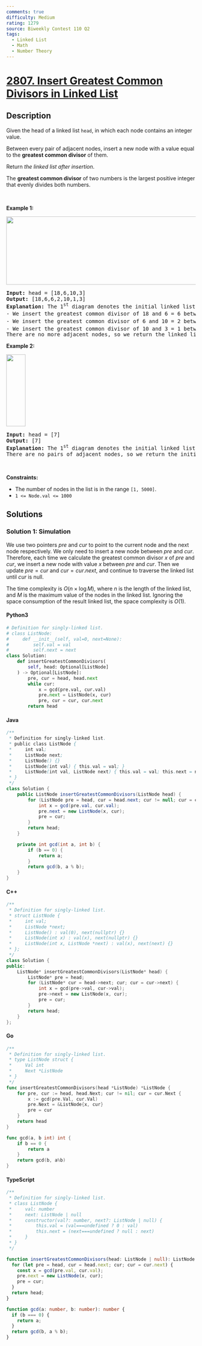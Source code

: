 ```yaml
---
comments: true
difficulty: Medium
rating: 1279
source: Biweekly Contest 110 Q2
tags:
  - Linked List
  - Math
  - Number Theory
---
```


<!-- problem:start -->

# [2807. Insert Greatest Common Divisors in Linked List](https://leetcode.com/problems/insert-greatest-common-divisors-in-linked-list)


## Description

<!-- description:start -->

<p>Given the head of a linked list <code>head</code>, in which each node contains an integer value.</p>

<p>Between every pair of adjacent nodes, insert a new node with a value equal to the <strong>greatest common divisor</strong> of them.</p>

<p>Return <em>the linked list after insertion</em>.</p>

<p>The <strong>greatest common divisor</strong> of two numbers is the largest positive integer that evenly divides both numbers.</p>

<p>&nbsp;</p>
<p><strong class="example">Example 1:</strong></p>
<img alt="" src="https://fastly.jsdelivr.net/gh/doocs/leetcode@main/solution/2800-2899/2807.Insert%20Greatest%20Common%20Divisors%20in%20Linked%20List/images/ex1_copy.png" style="width: 641px; height: 181px;" />
<pre>
<strong>Input:</strong> head = [18,6,10,3]
<strong>Output:</strong> [18,6,6,2,10,1,3]
<strong>Explanation:</strong> The 1<sup>st</sup> diagram denotes the initial linked list and the 2<sup>nd</sup> diagram denotes the linked list after inserting the new nodes (nodes in blue are the inserted nodes).
- We insert the greatest common divisor of 18 and 6 = 6 between the 1<sup>st</sup> and the 2<sup>nd</sup> nodes.
- We insert the greatest common divisor of 6 and 10 = 2 between the 2<sup>nd</sup> and the 3<sup>rd</sup> nodes.
- We insert the greatest common divisor of 10 and 3 = 1 between the 3<sup>rd</sup> and the 4<sup>th</sup> nodes.
There are no more adjacent nodes, so we return the linked list.
</pre>

<p><strong class="example">Example 2:</strong></p>
<img alt="" src="https://fastly.jsdelivr.net/gh/doocs/leetcode@main/solution/2800-2899/2807.Insert%20Greatest%20Common%20Divisors%20in%20Linked%20List/images/ex2_copy1.png" style="width: 51px; height: 191px;" />
<pre>
<strong>Input:</strong> head = [7]
<strong>Output:</strong> [7]
<strong>Explanation:</strong> The 1<sup>st</sup> diagram denotes the initial linked list and the 2<sup>nd</sup> diagram denotes the linked list after inserting the new nodes.
There are no pairs of adjacent nodes, so we return the initial linked list.
</pre>

<p>&nbsp;</p>
<p><strong>Constraints:</strong></p>

<ul>
	<li>The number of nodes in the list is in the range <code>[1, 5000]</code>.</li>
	<li><code>1 &lt;= Node.val &lt;= 1000</code></li>
</ul>

<!-- description:end -->

## Solutions

<!-- solution:start -->

### Solution 1: Simulation

We use two pointers $pre$ and $cur$ to point to the current node and the next node respectively. We only need to insert a new node between $pre$ and $cur$. Therefore, each time we calculate the greatest common divisor $x$ of $pre$ and $cur$, we insert a new node with value $x$ between $pre$ and $cur$. Then we update $pre = cur$ and $cur = cur.next$, and continue to traverse the linked list until $cur$ is null.

The time complexity is $O(n \times \log M)$, where $n$ is the length of the linked list, and $M$ is the maximum value of the nodes in the linked list. Ignoring the space consumption of the result linked list, the space complexity is $O(1)$.

<!-- tabs:start -->

#### Python3

```python
# Definition for singly-linked list.
# class ListNode:
#     def __init__(self, val=0, next=None):
#         self.val = val
#         self.next = next
class Solution:
    def insertGreatestCommonDivisors(
        self, head: Optional[ListNode]
    ) -> Optional[ListNode]:
        pre, cur = head, head.next
        while cur:
            x = gcd(pre.val, cur.val)
            pre.next = ListNode(x, cur)
            pre, cur = cur, cur.next
        return head
```

#### Java

```java
/**
 * Definition for singly-linked list.
 * public class ListNode {
 *     int val;
 *     ListNode next;
 *     ListNode() {}
 *     ListNode(int val) { this.val = val; }
 *     ListNode(int val, ListNode next) { this.val = val; this.next = next; }
 * }
 */
class Solution {
    public ListNode insertGreatestCommonDivisors(ListNode head) {
        for (ListNode pre = head, cur = head.next; cur != null; cur = cur.next) {
            int x = gcd(pre.val, cur.val);
            pre.next = new ListNode(x, cur);
            pre = cur;
        }
        return head;
    }

    private int gcd(int a, int b) {
        if (b == 0) {
            return a;
        }
        return gcd(b, a % b);
    }
}
```

#### C++

```cpp
/**
 * Definition for singly-linked list.
 * struct ListNode {
 *     int val;
 *     ListNode *next;
 *     ListNode() : val(0), next(nullptr) {}
 *     ListNode(int x) : val(x), next(nullptr) {}
 *     ListNode(int x, ListNode *next) : val(x), next(next) {}
 * };
 */
class Solution {
public:
    ListNode* insertGreatestCommonDivisors(ListNode* head) {
        ListNode* pre = head;
        for (ListNode* cur = head->next; cur; cur = cur->next) {
            int x = gcd(pre->val, cur->val);
            pre->next = new ListNode(x, cur);
            pre = cur;
        }
        return head;
    }
};
```

#### Go

```go
/**
 * Definition for singly-linked list.
 * type ListNode struct {
 *     Val int
 *     Next *ListNode
 * }
 */
func insertGreatestCommonDivisors(head *ListNode) *ListNode {
	for pre, cur := head, head.Next; cur != nil; cur = cur.Next {
		x := gcd(pre.Val, cur.Val)
		pre.Next = &ListNode{x, cur}
		pre = cur
	}
	return head
}

func gcd(a, b int) int {
	if b == 0 {
		return a
	}
	return gcd(b, a%b)
}
```

#### TypeScript

```ts
/**
 * Definition for singly-linked list.
 * class ListNode {
 *     val: number
 *     next: ListNode | null
 *     constructor(val?: number, next?: ListNode | null) {
 *         this.val = (val===undefined ? 0 : val)
 *         this.next = (next===undefined ? null : next)
 *     }
 * }
 */

function insertGreatestCommonDivisors(head: ListNode | null): ListNode | null {
  for (let pre = head, cur = head.next; cur; cur = cur.next) {
    const x = gcd(pre.val, cur.val);
    pre.next = new ListNode(x, cur);
    pre = cur;
  }
  return head;
}

function gcd(a: number, b: number): number {
  if (b === 0) {
    return a;
  }
  return gcd(b, a % b);
}
```

<!-- tabs:end -->

<!-- solution:end -->

<!-- problem:end -->
